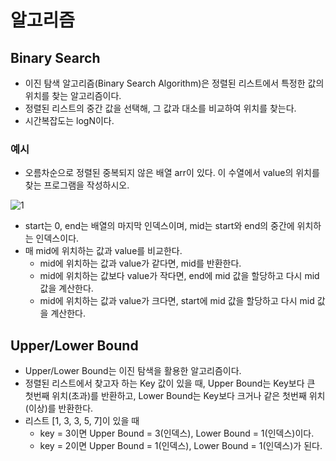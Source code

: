 # 알고리즘

## Binary Search

- 이진 탐색 알고리즘(Binary Search Algorithm)은 정렬된 리스트에서 특정한 값의 위치를 찾는 알고리즘이다.
- 정렬된 리스트의 중간 값을 선택해, 그 값과 대소를 비교하여 위치를 찾는다.
- 시간복잡도는 logN이다.

### 예시

- 오름차순으로 정렬된 중복되지 않은 배열 arr이 있다. 이 수열에서 value의 위치를 찾는 프로그램을 작성하시오.

![1](https://user-images.githubusercontent.com/38815618/110745609-dcfd2580-827e-11eb-9794-b7558cb0907b.PNG)

- start는 0, end는 배열의 마지막 인덱스이며, mid는 start와 end의 중간에 위치하는 인덱스이다.
- 매 mid에 위치하는 값과 value를 비교한다.
  - mid에 위치하는 값과 value가 같다면, mid를 반환한다.
  - mid에 위치하는 값보다 value가 작다면, end에 mid 값을 할당하고 다시 mid 값을 계산한다.
  - mid에 위치하는 값과 value가 크다면, start에 mid 값을 할당하고 다시 mid 값을 계산한다.

## Upper/Lower Bound

- Upper/Lower Bound는 이진 탐색을 활용한 알고리즘이다.
- 정렬된 리스트에서 찾고자 하는 Key 값이 있을 때, Upper Bound는 Key보다 큰 첫번째 위치(초과)를 반환하고, Lower Bound는 Key보다 크거나 같은 첫번째 위치(이상)를 반환한다.
- 리스트 [1, 3, 3, 5, 7]이 있을 때
  - key = 3이면 Upper Bound = 3(인덱스), Lower Bound = 1(인덱스)이다.
  - key = 2이면 Upper Bound = 1(인덱스), Lower Bound = 1(인덱스)가 된다.
